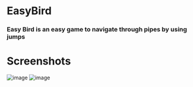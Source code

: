 # EasyBird
### Easy Bird is an easy game to navigate through pipes by using jumps

# Screenshots
![image](https://user-images.githubusercontent.com/5128061/169016820-9725d2a6-aa4b-41f1-85a5-e4428a7db25c.png)
![image](https://user-images.githubusercontent.com/5128061/169016877-250c841a-fe64-4d49-806c-5e7d86e9d50d.png)

